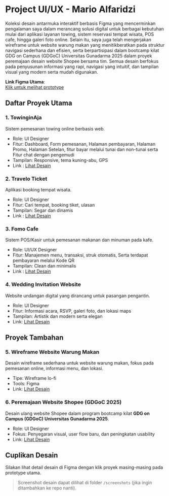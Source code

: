 # Project UI/UX - Mario Alfaridzi

Koleksi desain antarmuka interaktif berbasis Figma yang mencerminkan pengalaman saya dalam merancang solusi digital untuk berbagai kebutuhan mulai dari aplikasi layanan towing, sistem reservasi tempat wisata, POS cafe, hingga galeri foto online. Selain itu, saya juga telah mengerjakan wireframe untuk website warung makan yang menitikberatkan pada struktur navigasi sederhana dan efisien, serta berpartisipasi dalam bootcamp kilat GDG on Campus (GDGoC) Universitas Gunadarma 2025 dalam proyek peremajaan desain website Shopee bersama tim. Semua desain berfokus pada penyusunan informasi yang rapi, navigasi yang intuitif, dan tampilan visual yang modern serta mudah digunakan.

**Link Figma Utama**:  
[Klik untuk melihat prototype](https://www.figma.com/proto/8erpQ3z0JZzwtsm2nmOEd0/Portofolio-Mario-Alfaridzi?node-id=2-2)


## Daftar Proyek Utama

### 1. **TowinginAja**
Sistem pemesanan towing online berbasis web.
- Role: UI Designer
- Fitur: Dashboard, Form pemesanan, Halaman pembayaran, Halaman Promo, Halaman Setelan, fitur bayar melalui tunai dan non-tunai serta Fitur chat dengan pengemudi
- Tampilan: Responsive, tema kuning-abu, GPS
- Link : [Lihat Desain](https://www.figma.com/proto/KFQlXm7VV1XHgBqTocDh5n/Untitled?node-id=1-8&t=cZBECZ2vskznS3bt-6&starting-point-node-id=1%3A8)

### 2. **Travelo Ticket**
Aplikasi booking tempat wisata.
- Role: UI Designer
- Fitur: Cari tempat, booking tiket, ulasan
- Tampilan: Segar dan dinamis
- Link : [Lihat Desain](https://www.figma.com/proto/N8h06uXc3mKm8VPQ7fCn9e/Travelo-ticket?node-id=1-2&t=cZBECZ2vskznS3bt-6&starting-point-node-id=1%3A2)

### 3. **Fomo Cafe**
Sistem POS/Kasir untuk pemesanan makanan dan minuman pada kafe.
- Role: UI/UX Designer
- Fitur: Manajemen menu, transaksi, struk otomatis, Serta terdapat pembayaran melalui Kode QR
- Tampilan: Clean dan minimalis
- Link : [Lihat Desain](https://www.figma.com/proto/g7k2czR1IDszhNLqiiFgvT/Untitled?node-id=65-39400&t=cZBECZ2vskznS3bt-6&starting-point-node-id=65%3A39400)

### 4. **Wedding Invitation Website**
Website undangan digital yang dirancang untuk pasangan pengantin.
- Role: UI Designer
- Fitur: Informasi acara, RSVP, galeri foto, dan lokasi maps
- Tampilan: Artistik dan modern serta elegan
- Link: [Lihat Desain](https://www.figma.com/proto/8hbWiJt266Qt382PHXSgmK/IMK?node-id=5-24&t=cZBECZ2vskznS3bt-6&starting-point-node-id=5%3A24)
  


## Proyek Tambahan

### 5. **Wireframe Website Warung Makan**
Desain wireframe sederhana untuk website warung makan, fokus pada pemesanan online, informasi menu, dan lokasi.
- Tipe: Wireframe lo-fi
- Tools: Figma
- Link: [Lihat Desain](https://www.figma.com/design/i5tFuMEhSFSekCKF1BycgM/Untitled?m=auto&t=kZ8iaSh8YVcH5O8M-6)

### 6. **Peremajaan Website Shopee (GDGoC 2025)**
Desain ulang website Shopee dalam program bootcamp kilat **GDG on Campus (GDGoC) Universitas Gunadarma 2025**.
- Role: UI Designer
- Fokus: Penyegaran visual, user flow baru, dan peningkatan usability
- Link: [Lihat Desain](https://www.figma.com/design/PdHKy3malgFkutWFZww4p0/Kelompok-5?m=auto&t=kZ8iaSh8YVcH5O8M-6)


## Cuplikan Desain
Silakan lihat detail desain di Figma dengan klik proyek masing-masing pada prototype utama.

> Screenshot desain dapat dilihat di folder `/screenshots` (jika ingin ditambahkan ke repo nanti).
